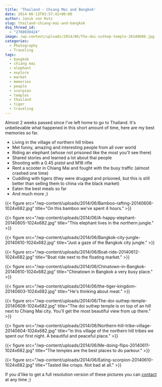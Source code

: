 ```yaml
---
title: 'Thailand - Chiang Mai and Bangkok'
date: 2014-06-13T03:57:41+00:00
author: Janik von Rotz
slug: thailand-chiang-mai-and-bangkok
dsq_thread_id:
  - "2760030424"
image: /wp-content/uploads/2014/06/The-doi-suthep-temple-20140608.jpg
categories:
  - Photography
  - Traveling
tags:
  - bangkok
  - chiang mai
  - elephant
  - explore
  - market
  - memories
  - people
  - scorpion
  - temples
  - thailand
  - tiger
  - traveling
---
```

Almost 2 weeks passed since I've left home to go to Thailand. It's unbelievable what happened in this short amount of time, here are my best memories so far.
<!--more-->

* Living in the village of northern hill tribes
* Met funny, amazing and interesting people from all over world
* Riding an elephant (whose not prisoned like the most you'll see there)
* Shared stories and learned a lot about thai people
* Shooting with a 0.45 pistol and M16 rifle
* Rent a scooter in Chiang Mai and fought with the busy traffic (almost crashed one time)
* Cuddling with tigers (they were drugged and prisoned, but this is still better than selling them to china via the black market)
* Eaten the best meals so far
* And much more ;)

{{< figure src="/wp-content/uploads/2014/06/Bamboo-rafting-20140606-1024x682.jpg" title="On this bamboo we've spent 4 hours." >}}

{{< figure src="/wp-content/uploads/2014/06/A-happy-elephant-20140605-1024x682.jpg" title="This elephant lives in the northern jungle." >}}

{{< figure src="/wp-content/uploads/2014/06/Bangkok-city-jungle-20140610-1024x682.jpg" title="Just a gaze of the Bangkok city jungle." >}}

{{< figure src="/wp-content/uploads/2014/06/Boat-ride-20140612-1024x682.jpg" title="Boat ride next to the floating market." >}}

{{< figure src="/wp-content/uploads/2014/06/Chinatown-in-Bangkok-20140610-1024x682.jpg" title="Chinatown in Bangkok a very busy place." >}}

{{< figure src="/wp-content/uploads/2014/06/the-tiger-kingdom-20140603-1024x682.jpg" title="He's thinking about meat." >}}

{{< figure src="/wp-content/uploads/2014/06/The-doi-suthep-temple-20140608-1024x682.jpg" title="The doi suthep temple is on top of an hill next to Chiang Mai city. You'll get the most beautiful view from up there." >}}

{{< figure src="/wp-content/uploads/2014/06/Northern-hill-tribe-village-20140604-1024x682.jpg" title="In this village of the northern hill tribes we spent our first night. A beautiful and peaceful place." >}}

{{< figure src="/wp-content/uploads/2014/06/Me-doing-flips-20140611-1024x682.jpg" title="The temples are the best places to do parkour." >}}

{{< figure src="/wp-content/uploads/2014/06/Eating-scorpion-20140610-1024x682.jpg" title="Tasted like crisps. Not bad at all." >}}

If you d'like to get a full resolution version of these pictures you can <a href="https://janikvonrotz.ch/contact/" title="contact">contact</a> at any time ;)